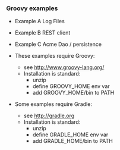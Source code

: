 
### Groovy examples

* Example A Log Files

* Example B REST client

* Example C Acme Dao / persistence

* These examples require Groovy:
    * see http://www.groovy-lang.org/
    * Installation is standard:
        * unzip 
        * define GROOVY_HOME env var
        * add GROOVY_HOME/bin to PATH

* Some examples require Gradle:
    * see http://gradle.org 
    * Installation is standard:
        * unzip 
        * define GRADLE_HOME env var
        * add GRADLE_HOME/bin to PATH

